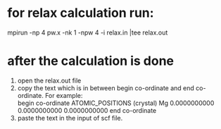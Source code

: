 # for relax calculation run:
mpirun -np 4 pw.x -nk 1 -npw 4 -i relax.in |tee relax.out
 
# after the calculation is done
1. open the relax.out file
2. copy the text which is in between begin co-ordinate and end co-ordinate.
For example:	
	begin co-ordinate
	ATOMIC_POSITIONS (crystal)
	Mg            0.0000000000        0.0000000000        0.0000000000
	end co-ordinate
3. paste the text in the input of scf file. 

